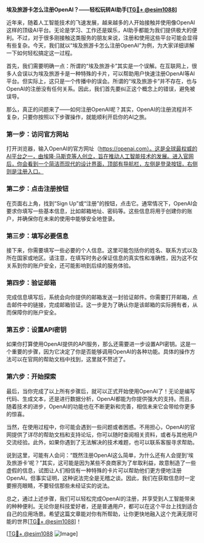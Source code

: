 **埃及旅游卡怎么注册OpenAI？——轻松玩转AI助手[[TG💪+ @esim1088](https://t.me/s/esim1088)]**

近年来，随着人工智能技术的飞速发展，越来越多的人开始接触并使用像OpenAI这样的顶级AI平台。无论是学习、工作还是娱乐，AI助手都能为我们提供极大的便利。不过，对于很多刚接触这类服务的朋友来说，注册和使用这些平台可能会显得有些复杂。今天，我们就以“埃及旅游卡怎么注册OpenAI”为例，为大家详细讲解一下如何轻松搞定这一过程。

首先，我们需要明确一点：所谓的“埃及旅游卡”其实是一个误解。在互联网上，很多人会误以为埃及旅游卡是一种特殊的卡片，可以帮助用户快速注册OpenAI等AI平台。但实际上，这只是一个传播中的误会。所谓的“埃及旅游卡”并不存在，也与OpenAI的注册没有任何关系。因此，我们首先要纠正这个概念上的错误，避免被误导。

那么，真正的问题来了——如何注册OpenAI呢？其实，OpenAI的注册流程并不复杂，只要你按照以下步骤操作，就能顺利开启你的AI之旅。

### 第一步：访问官方网站

打开浏览器，输入OpenAI的官方网址（https://openai.com）。这是全球最权威的AI平台之一，由埃隆·马斯克等人创立，旨在推动人工智能技术的发展。进入官网后，你会看到一个简洁而现代的设计界面，顶部有导航栏，左侧是登录按钮，右侧则是注册入口。

### 第二步：点击注册按钮

在页面右上角，找到“Sign Up”或“注册”的按钮，点击它。通常情况下，OpenAI会要求你填写一些基本信息，比如邮箱地址、密码等。这些信息将用于创建你的账户，并确保你在未来的使用中能够安全地登录。

### 第三步：填写必要信息

接下来，你需要填写一些必要的个人信息。这里可能包括你的姓名、联系方式以及所在国家或地区。请注意，在填写时务必保证信息的真实性和准确性，因为这不仅关系到你的账户安全，还可能影响到后续的服务体验。

### 第四步：验证邮箱

完成信息填写后，系统会向你提供的邮箱发送一封验证邮件。你需要打开邮箱，点击邮件中的链接，完成邮箱验证。这一步是为了确认你是该邮箱的实际拥有者，从而保障你的账户安全。

### 第五步：设置API密钥

如果你打算使用OpenAI提供的API服务，那么还需要进一步设置API密钥。这是一个重要的步骤，因为它决定了你是否能够调用OpenAI的各种功能。具体的操作方法可以在官网的帮助文档中找到，这里就不赘述了。

### 第六步：开始探索

最后，当你完成了以上所有步骤后，就可以正式开始使用OpenAI了！无论是编写代码、生成文本，还是进行数据分析，OpenAI都能为你提供强大的支持。而且，随着技术的进步，OpenAI的功能也在不断更新和完善，相信未来它会带给你更多的惊喜。

当然，在使用过程中，你可能会遇到一些问题或者困惑。不用担心，OpenAI的官网提供了详尽的帮助文档和支持论坛，你可以随时查阅相关资料，或者与其他用户交流经验。此外，如果你遇到了无法解决的技术难题，也可以联系客服寻求帮助。

说到这里，可能有人会问：“既然注册OpenAI这么简单，为什么还有人会提到‘埃及旅游卡’呢？”其实，这可能是因为某些不良商家为了牟取利益，故意制造了一些虚假的信息，试图让人们相信有一种特殊的卡片可以帮助他们更方便地注册OpenAI。但事实证明，这种说法完全是无稽之谈。因此，我们在获取信息时一定要擦亮眼睛，不要轻信那些未经证实的说法。

总之，通过上述步骤，我们可以轻松完成OpenAI的注册，并享受到人工智能带来的种种便利。无论你是科技爱好者，还是普通用户，都可以在这个平台上找到适合自己的应用场景。希望这篇文章能对你有所帮助，让你更快地融入这个充满无限可能的世界[[TG💪+ @esim1088](https://t.me/s/esim1088)]！

[[TG💪+ @esim1088](https://t.me/s/esim1088) ![Image](https://i.postimg.cc/4NQfJmqS/Snipaste-2025-05-13-00-14-12.png)]